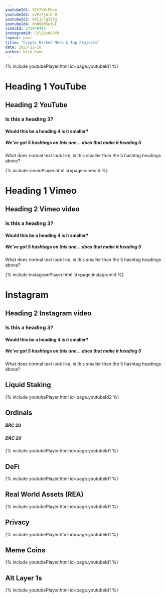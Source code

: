 ```yaml
---
youtubeId1: YEC7VWiPOuo
youtubeId2: uvPz7jAlO-0
youtubeId3: 0dIjn7g1VTg
youtubeId4: XhN9QMXujGE
vimeoId: 271940482
instagramId: CzlEkcUO7f8
layout: post
title: "Crypto Market Meta & Top Projects"
date: 2023-12-10
author: Nick Kane
---
```


{% include youtubePlayer.html id=page.youtubeId1 %}

# Heading 1 YouTube
## Heading 2 YouTube
### Is this a heading 3? 
#### Would this be a heading 4 is it smaller?
##### We've got 5 hashtags on this one... does that make it heading 5
What does normal text look like, is this smaller than the 5 hashtag headings above? 


{% include vimeoPlayer.html id=page.vimeoId %}

# Heading 1 Vimeo
## Heading 2 Vimeo video
### Is this a heading 3? 
#### Would this be a heading 4 is it smaller?
##### We've got 5 hashtags on this one... does that make it heading 5
What does normal text look like, is this smaller than the 5 hashtag headings above? 


{% include instagramPlayer.html id=page.instagramId %}

# Instagram
## Heading 2 Instagram video
### Is this a heading 3? 
#### Would this be a heading 4 is it smaller?
##### We've got 5 hashtags on this one... does that make it heading 5
What does normal text look like, is this smaller than the 5 hashtag headings above? 


## Liquid Staking 

{% include youtubePlayer.html id=page.youtubeId2 %}

## Ordinals
##### BRC 20
##### DRC 20

{% include youtubePlayer.html id=page.youtubeId1 %}


## DeFi 

{% include youtubePlayer.html id=page.youtubeId1 %}


## Real World Assets (REA)

{% include youtubePlayer.html id=page.youtubeId1 %}


## Privacy

{% include youtubePlayer.html id=page.youtubeId1 %}


## Meme Coins

{% include youtubePlayer.html id=page.youtubeId1 %}


## Alt Layer 1s

{% include youtubePlayer.html id=page.youtubeId1 %}



## 


